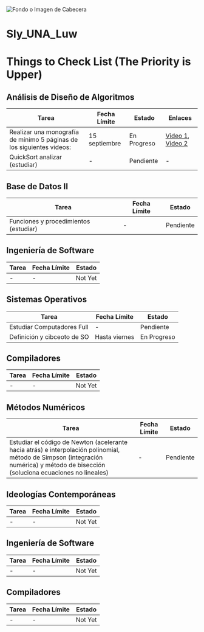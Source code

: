 ![Fondo o Imagen de Cabecera](https://www.google.com/url?sa=i&url=https%3A%2F%2Fwww.instagram.com%2Fsylphy.everyday%2F&psig=AOvVaw2voaXkp0OY5rIUDcMyCGFw&ust=1725977539044000&source=images&cd=vfe&opi=89978449&ved=0CBQQjRxqFwoTCNiO48OFtogDFQAAAAAdAAAAABAE)


# Sly_UNA_Luw

# Things to Check List (The Priority is Upper)

## Análisis de Diseño de Algoritmos
| Tarea | Fecha Límite | Estado | Enlaces |
|-------|--------------|--------|---------|
| Realizar una monografía de mínimo 5 páginas de los siguientes videos: | 15 septiembre | En Progreso | [Video 1](https://youtu.be/njoOd9iV2Qo?si=auPEuUs61gEw2y2b), [Video 2](https://www.youtube.com/watch?v=_0wdproot34) |
| QuickSort analizar (estudiar) | - | Pendiente | - |

## Base de Datos II
| Tarea | Fecha Límite | Estado |
|-------|--------------|--------|
| Funciones y procedimientos (estudiar) | - | Pendiente |

## Ingeniería de Software
| Tarea | Fecha Límite | Estado |
|-------|--------------|--------|
| - | - | Not Yet |

## Sistemas Operativos
| Tarea | Fecha Límite | Estado |
|-------|--------------|--------|
| Estudiar Computadores Full | - | Pendiente |
| Definición y cibceoto de SO | Hasta viernes | En Progreso |

## Compiladores
| Tarea | Fecha Límite | Estado |
|-------|--------------|--------|
| - | - | Not Yet |

## Métodos Numéricos
| Tarea | Fecha Límite | Estado |
|-------|--------------|--------|
| Estudiar el código de Newton (acelerante hacia atrás) e interpolación polinomial, método de Simpson (integración numérica) y método de bisección (soluciona ecuaciones no lineales) | - | Pendiente |

## Ideologías Contemporáneas
| Tarea | Fecha Límite | Estado |
|-------|--------------|--------|
| - | - | Not Yet |

## Ingeniería de Software
| Tarea | Fecha Límite | Estado |
|-------|--------------|--------|
| - | - | Not Yet |

## Compiladores
| Tarea | Fecha Límite | Estado |
|-------|--------------|--------|
| - | - | Not Yet |
